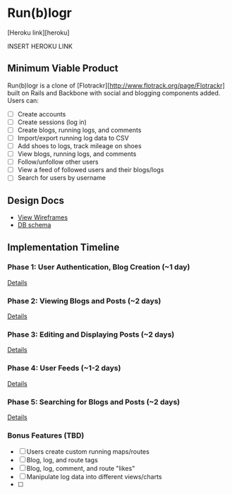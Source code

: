 # Run(b)logr

[Heroku link][heroku]

INSERT HEROKU LINK

## Minimum Viable Product
Run(b)logr is a clone of [Flotrackr][http://www.flotrack.org/page/Flotrackr] built on Rails and Backbone with social and blogging components added. Users can:


- [ ] Create accounts
- [ ] Create sessions (log in)
- [ ] Create blogs, running logs, and comments
- [ ] Import/export running log data to CSV
- [ ] Add shoes to logs, track mileage on shoes
- [ ] View blogs, running logs, and comments
- [ ] Follow/unfollow other users
- [ ] View a feed of followed users and their blogs/logs
- [ ] Search for users by username

## Design Docs
* [View Wireframes][views]
* [DB schema][schema]

[views]: ./docs/views.md
[schema]: ./docs/schema.md

## Implementation Timeline

### Phase 1: User Authentication, Blog Creation (~1 day)


[Details][phase-one]

### Phase 2: Viewing Blogs and Posts (~2 days)


[Details][phase-two]

### Phase 3: Editing and Displaying Posts (~2 days)


[Details][phase-three]

### Phase 4: User Feeds (~1-2 days)


[Details][phase-four]

### Phase 5: Searching for Blogs and Posts (~2 days)


[Details][phase-five]

### Bonus Features (TBD)
- [ ] Users create custom running maps/routes
- [ ] Blog, log, and route tags
- [ ] Blog, log, comment, and route "likes"
- [ ] Manipulate log data into different views/charts
- [ ]

[phase-one]: ./docs/phases/phase1.md
[phase-two]: ./docs/phases/phase2.md
[phase-three]: ./docs/phases/phase3.md
[phase-four]: ./docs/phases/phase4.md
[phase-five]: ./docs/phases/phase5.md
